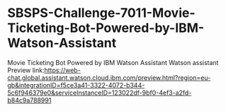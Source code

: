 # SBSPS-Challenge-7011-Movie-Ticketing-Bot-Powered-by-IBM-Watson-Assistant
Movie Ticketing Bot Powered by IBM Watson Assistant
Watson assistant Preview link:https://web-chat.global.assistant.watson.cloud.ibm.com/preview.html?region=eu-gb&integrationID=f5ce3a41-3322-4072-b344-5c6f946379e0&serviceInstanceID=123022df-9bf0-4ef3-a2fd-b84c9a788991
